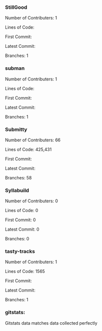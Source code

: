 
### StillGood

Number of Contributers: 1

Lines of Code:

First Commit:

Latest Commit:

Branches: 1

### subman

Number of Contributers: 1

Lines of Code:

First Commit:

Latest Commit:

Branches: 1

### Submitty

Number of Contributers: 66

Lines of Code: 425,431

First Commit:

Latest Commit:

Branches: 58

### Syllabuild

Number of Contributers: 0

Lines of Code: 0

First Commit: 0

Latest Commit: 0

Branches: 0

### tasty-tracks

Number of Contributers: 1

Lines of Code: 1565

First Commit:

Latest Commit:

Branches: 1


### gitstats:

Gitstats data matches data collected perfectly
